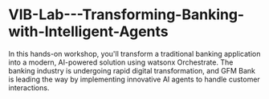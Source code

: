 # VIB-Lab---Transforming-Banking-with-Intelligent-Agents
In this hands-on workshop, you'll transform a traditional banking application into a modern, AI-powered solution using watsonx Orchestrate. The banking industry is undergoing rapid digital transformation, and GFM Bank is leading the way by implementing innovative AI agents to handle customer interactions.
